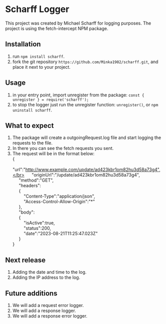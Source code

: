 # Scharff Logger
This project was created by Michael Scharff for logging purposes.
The project is using the fetch-intercept NPM package.

## Installation
1) run `npm install scharff`.
2) fork the git repository `https://github.com/Minka1902/scharff.git`, and place it next to your project.

## Usage
1) in your entry point, import unregister from the package: `const { unregister } = require('scharff');`
2) to stop the logger just run the unregister function: `unregister()`, or `npm uninstall scharff`.

## What to expect
1) The package will create a outgoingRequest.log file and start logging the requests to the file.
2) In there you can see the fetch requests you sent.
3) The request will be in the format below:</br>
{</br>
&nbsp;&nbsp;&nbsp;&nbsp;    "url":"http://www.example.com/update/ad423kbr1om82hu3d58a73g4",</br>
&nbsp;&nbsp;&nbsp;&nbsp;    "originUrl":"/update/ad423kbr1om82hu3d58a73g4",</br>
&nbsp;&nbsp;&nbsp;&nbsp;    "method":"GET",</br>
&nbsp;&nbsp;&nbsp;&nbsp;    "headers":   </br>
&nbsp;&nbsp;&nbsp;&nbsp;    {</br>
&nbsp;&nbsp;&nbsp;&nbsp;&nbsp;&nbsp;&nbsp;&nbsp;        "Content-Type":"application/json",</br>
&nbsp;&nbsp;&nbsp;&nbsp;&nbsp;&nbsp;&nbsp;&nbsp;        "Access-Control-Allow-Origin":"*"</br>
&nbsp;&nbsp;&nbsp;&nbsp;    },</br>
&nbsp;&nbsp;&nbsp;&nbsp;    "body":      </br>
&nbsp;&nbsp;&nbsp;&nbsp;    {</br>
&nbsp;&nbsp;&nbsp;&nbsp;&nbsp;&nbsp;&nbsp;&nbsp;        "isActive":true,</br>
&nbsp;&nbsp;&nbsp;&nbsp;&nbsp;&nbsp;&nbsp;&nbsp;        "status":200,</br>
&nbsp;&nbsp;&nbsp;&nbsp;&nbsp;&nbsp;&nbsp;&nbsp;        "date":"2023-08-21T11:25:47.023Z"</br>
&nbsp;&nbsp;&nbsp;&nbsp;    }</br>
}

## Next release
1) Adding the date and time to the log.
2) Adding the IP address to the log.

## Future additions
1) We will add a request error logger.
2) We will add a response logger.
3) We will add a response error logger.